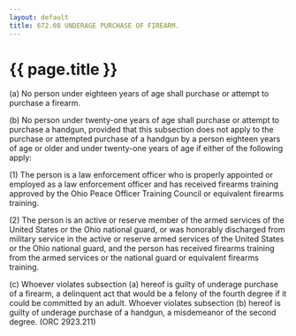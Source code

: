 ```yaml
---
layout: default 
title: 672.08 UNDERAGE PURCHASE OF FIREARM.
---
```


{{ page.title }}
================

​(a) No person under eighteen years of age shall purchase or attempt to
purchase a firearm.

​(b) No person under twenty-one years of age shall purchase or attempt
to purchase a handgun, provided that this subsection does not apply to
the purchase or attempted purchase of a handgun by a person eighteen
years of age or older and under twenty-one years of age if either of the
following apply:

​(1) The person is a law enforcement officer who is properly appointed
or employed as a law enforcement officer and has received firearms
training approved by the Ohio Peace Officer Training Council or
equivalent firearms training.

​(2) The person is an active or reserve member of the armed services of
the United States or the Ohio national guard, or was honorably
discharged from military service in the active or reserve armed services
of the United States or the Ohio national guard, and the person has
received firearms training from the armed services or the national guard
or equivalent firearms training.

​(c) Whoever violates subsection (a) hereof is guilty of underage
purchase of a firearm, a delinquent act that would be a felony of the
fourth degree if it could be committed by an adult. Whoever violates
subsection (b) hereof is guilty of underage purchase of a handgun, a
misdemeanor of the second degree. (ORC 2923.211)
